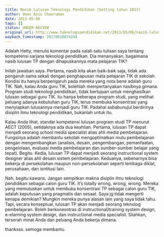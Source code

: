 ```yaml
---
title: Nasib Lulusan Teknologi Pendidikan (Setting tahun 2013)
author: Uwes Anis Chaeruman
date: 2013-05-06
tags: []
status: UNDER-REVIEW
original_url: http://www.teknologipendidikan.net/2013/05/06/nasib-lulusan-teknologi-pendidikan
wayback_timestamp: 20170618074244
---
```


Adalah Hetty, menulis komentar pada salah satu tulisan saya tentang kompetensi sarjana teknologi pendidikan. Dia menanyakan, bagaimana nasib lulusan TP dengan dihapuskannya mata pelajaran TIK?

Inilah jawaban saya. Pertama, nasib kita akan baik-baik saja, tidak ada pengaruh sama sekali dengan penghapusan mata pelajaran TIK di sekolah. Kondisi itu hanya berpengaruh pada mereka yang nota bene adalah guru TIK. Nah, kalau Anda guru TIK, bolehlah mempertanyakan nasibnya gimana. Program studi teknologi pendidikan, tidak bertujuan untuk menghasilkan lulusan sebagai guru TIK. itu hanya beberapa program studi, yang melihat peluang adanya kebutuhan guru TIK, terus membuka konsentrasi yang menyiapkan lulusannya menjadi guru TIK. Padahal asbabunujul berdirinya disiplin ilmu teknologi pendidikan, bukanlah untuk itu.

Kalau Anda lihat, standar kompetensi lulusan program studi TP menurut AECT (2005), setidaknya ada dua keahlian. Pertama, lulusan TP dapat menjadi seorang school media specialist alias ahli media pembelajaran. Fungsinya adalah membantu sekolah mengoptimalkan mutu pembelajaran dengan mengembangkan (analisis, desain, pengembangan, pemanfaatan, pengelolaan, evaluasi media pembelajaran dan sumber-sumber belajar yang tepat). Begitu. Kedia, lulusan TP dapat menjadi seorang instructional system designer alias ahli desain sistem pembelajaran. Keduanya, sebenarnya bisa bekerja di persekolahan maupun non-persekolahan seperti lembaga diklat, perusahaan, dan isntitusi lain.

Nah, begitu kawans. Jangan sempitkan makna disiplin ilmu teknologi pendidikan sebagai calon guru TIK. It’s totally wrong, wrong, wrong. Mereka yang memutuskan untuk membuka konsentrasi TP sebagai calon guru TIK, adalah keputusan yang pragmatis dan sesaat. Saya jg tidak mengerti kenapa demikian? Mungkin mereka punya alasan lain yang saya tidak tahu. Tapi, secara konseptual, lulusan TP akan menjadi seorang teknolog pembelajaran. Boleh berkonesntras di instructional/training system design, e-elarning system design, dan instructional media specialist. Silahkan, terserah minat Anda dan peluang Anda bekerja dimana.

thanksss. semoga membantu.

